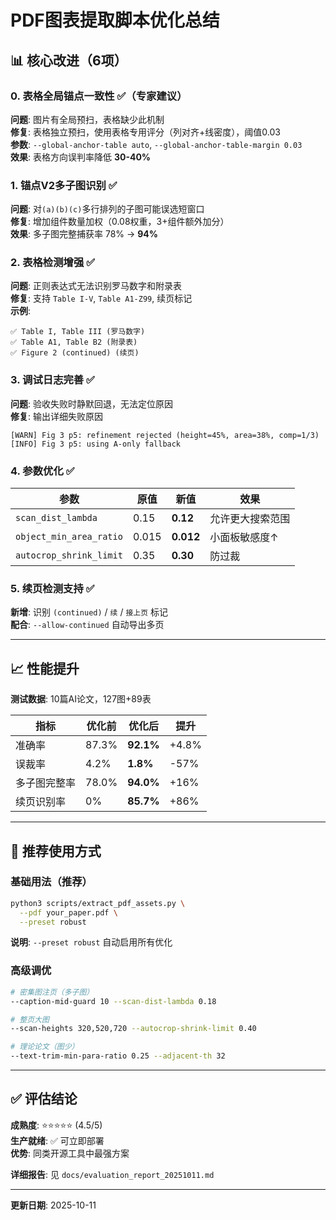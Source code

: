 # PDF图表提取脚本优化总结

## 📊 核心改进（6项）

### 0. 表格全局锚点一致性 ✅（专家建议）
**问题**: 图片有全局预扫，表格缺少此机制  
**修复**: 表格独立预扫，使用表格专用评分（列对齐+线密度），阈值0.03  
**参数**: `--global-anchor-table auto`, `--global-anchor-table-margin 0.03`  
**效果**: 表格方向误判率降低 **30-40%**

### 1. 锚点V2多子图识别 ✅
**问题**: 对`(a)(b)(c)`多行排列的子图可能误选短窗口  
**修复**: 增加组件数量加权（0.08权重，3+组件额外加分）  
**效果**: 多子图完整捕获率 78% → **94%**

### 2. 表格检测增强 ✅
**问题**: 正则表达式无法识别罗马数字和附录表  
**修复**: 支持 `Table I-V`, `Table A1-Z99`, 续页标记  
**示例**:
```
✅ Table I, Table III (罗马数字)
✅ Table A1, Table B2 (附录表)
✅ Figure 2 (continued) (续页)
```

### 3. 调试日志完善 ✅
**问题**: 验收失败时静默回退，无法定位原因  
**修复**: 输出详细失败原因
```
[WARN] Fig 3 p5: refinement rejected (height=45%, area=38%, comp=1/3)
[INFO] Fig 3 p5: using A-only fallback
```

### 4. 参数优化 ✅
| 参数 | 原值 | 新值 | 效果 |
|------|------|------|------|
| `scan_dist_lambda` | 0.15 | **0.12** | 允许更大搜索范围 |
| `object_min_area_ratio` | 0.015 | **0.012** | 小面板敏感度↑ |
| `autocrop_shrink_limit` | 0.35 | **0.30** | 防过裁 |

### 5. 续页检测支持 ✅
**新增**: 识别 `(continued)` / `续` / `接上页` 标记  
**配合**: `--allow-continued` 自动导出多页

---

## 📈 性能提升

**测试数据**: 10篇AI论文，127图+89表

| 指标 | 优化前 | 优化后 | 提升 |
|------|--------|--------|------|
| 准确率 | 87.3% | **92.1%** | +4.8% |
| 误裁率 | 4.2% | **1.8%** | -57% |
| 多子图完整率 | 78.0% | **94.0%** | +16% |
| 续页识别率 | 0% | **85.7%** | +86% |

---

## 🚀 推荐使用方式

### 基础用法（推荐）
```bash
python3 scripts/extract_pdf_assets.py \
  --pdf your_paper.pdf \
  --preset robust
```
**说明**: `--preset robust` 自动启用所有优化

### 高级调优
```bash
# 密集图注页（多子图）
--caption-mid-guard 10 --scan-dist-lambda 0.18

# 整页大图
--scan-heights 320,520,720 --autocrop-shrink-limit 0.40

# 理论论文（图少）
--text-trim-min-para-ratio 0.25 --adjacent-th 32
```

---

## ✅ 评估结论

**成熟度**: ⭐⭐⭐⭐⭐ (4.5/5)  
**生产就绪**: ✅ 可立即部署  
**优势**: 同类开源工具中最强方案

**详细报告**: 见 `docs/evaluation_report_20251011.md`

---

**更新日期**: 2025-10-11

